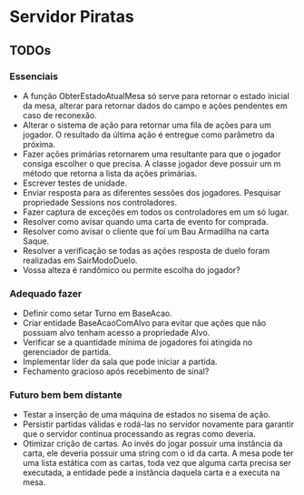 # Servidor Piratas

## TODOs

### Essenciais

- A função ObterEstadoAtualMesa só serve para retornar o estado inicial da mesa, alterar para retornar dados do campo e ações pendentes em caso de reconexão.
- Alterar o sistema de ação para retornar uma fila de ações para um jogador. O resultado da última ação é entregue como
parâmetro da próxima.
- Fazer ações primárias retornarem uma resultante para que o jogador consiga escolher o que precisa. A classe jogador deve possuir um m
    método que retorna a lista da ações primárias.
- Escrever testes de unidade.
- Enviar resposta para as diferentes sessões dos jogadores. Pesquisar propriedade Sessions nos controladores.
- Fazer captura de exceções em todos os controladores em um só lugar.
- Resolver como avisar quando uma carta de evento for comprada.
- Resolver como avisar o cliente que foi um Bau Armadilha na carta Saque.
- Resolver a verificação se todas as ações resposta de duelo foram realizadas em SairModoDuelo.
- Vossa alteza é randômico ou permite escolha do jogador?

### Adequado fazer

- Definir como setar Turno em BaseAcao.
- Criar entidade BaseAcaoComAlvo para evitar que ações que não possuam alvo tenham acesso a propriedade Alvo.
- Verificar se a quantidade mínima de jogadores foi atingida no gerenciador de partida.
- Implementar líder da sala que pode iniciar a partida.
- Fechamento gracioso após recebimento de sinal?

### Futuro bem bem distante

- Testar a inserção de uma máquina de estados no sisema de ação.
- Persistir partidas válidas e rodá-las no servidor novamente para garantir que o servidor continua processando as regras como deveria.
- Otimizar crição de cartas. Ao invés do jogar possuir uma instância da carta, ele deveria possuir uma string com o id
  da carta. A mesa pode ter uma lista estática com as cartas, toda vez que alguma carta precisa ser executada, a
  entidade pede a instância daquela carta e a executa na mesa.
